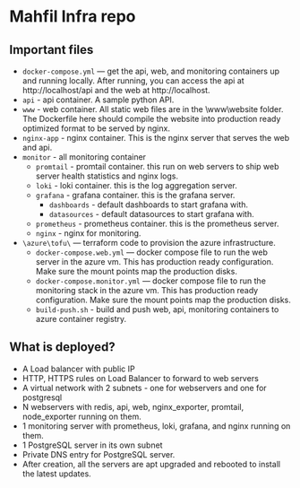 # Mahfil Infra repo


## Important files
 * ```docker-compose.yml``` — get the api, web, and monitoring containers up and running locally. After running, you can access the api at http://localhost/api and the web at http://localhost.
 * ```api``` - api container. A sample python API.
 * ```www``` - web container. All static web files are in the \www\website folder. The Dockerfile here should compile the website into production ready optimized format to be served by nginx. 
 * ```nginx-app``` - nginx container. This is the nginx server that serves the web and api.
 * ```monitor``` - all monitoring container
   * ```promtail``` - promtail container. this run on web servers to ship web server health statistics and nginx logs. 
   * ```loki``` - loki container. this is the log aggregation server.
   * ```grafana``` - grafana container. this is the grafana server.
     * ```dashboards``` - default dashboards to start grafana with. 
     * ```datasources``` - default datasources to start grafana with. 
   * ```prometheus``` - prometheus container. this is the prometheus server.
   * ```nginx``` - nginx for monitoring. 
 * ```\azure\tofu\``` — terraform code to provision the azure infrastructure.
   * ```docker-compose.web.yml``` — docker compose file to run the web server in the azure vm. This has production ready configuration. Make sure the mount points map the production disks. 
   * ```docker-compose.monitor.yml``` — docker compose file to run the monitoring stack in the azure vm. This has production ready configuration. Make sure the mount points map the production disks.
   * ```build-push.sh``` - build and push web, api, monitoring containers to azure container registry.

## What is deployed?
  * A Load balancer with public IP
  * HTTP, HTTPS rules on Load Balancer to forward to web servers
  * A virtual network with 2 subnets - one for webservers and one for postgresql
  * N webservers with redis, api, web, nginx_exporter, promtail, node_exporter running on them. 
  * 1 monitoring server with prometheus, loki, grafana, and nginx running on them.
  * 1 PostgreSQL server in its own subnet 
  * Private DNS entry for PostgreSQL server.
  * After creation, all the servers are apt upgraded and rebooted to install the latest updates. 